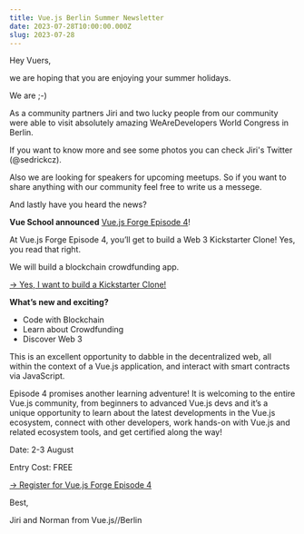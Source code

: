 ```yaml
---
title: Vue.js Berlin Summer Newsletter
date: 2023-07-28T10:00:00.000Z
slug: 2023-07-28
---
```


Hey Vuers,

we are hoping that you are enjoying your summer holidays.

We are ;-)

As a community partners Jiri and two lucky people from our community were able to visit absolutely amazing WeAreDevelopers World Congress in Berlin.

If you want to know more and see some photos you can check Jiri's Twitter (@sedrickcz).

Also we are looking for speakers for upcoming meetups. So if you want to share anything with our community feel free to write us a messege.

And lastly have you heard the news?

**Vue School announced** [Vue.js Forge Episode 4](https://vuejsforge.com/?utm_source=VuejsBerlin&utm_medium=newsletter&utm_campaign=community)!

At Vue.js Forge Episode 4, you&rsquo;ll get to build a Web 3 Kickstarter Clone!
Yes, you read that right.

We will build a blockchain crowdfunding app.


[&rarr; Yes, I want to build a Kickstarter Clone!](https://vuejsforge.com/?utm_source=VuejsBerlin&utm_medium=newsletter&utm_campaign=community)

**What&rsquo;s new and exciting?**

* Code with Blockchain
* Learn about Crowdfunding
* Discover Web 3

This is an excellent opportunity to dabble in the decentralized web, all within the context of a Vue.js application, and interact with smart contracts via JavaScript.

Episode 4 promises another learning adventure! It is welcoming to the entire Vue.js community, from beginners to advanced Vue.js devs and it&rsquo;s a unique opportunity to learn about the latest developments in the Vue.js ecosystem, connect with other developers, work hands-on with Vue.js and related ecosystem tools, and get certified along the way!


Date: 2-3 August

Entry Cost: FREE


[&rarr; Register for Vue.js Forge Episode 4](https://vuejsforge.com/?utm_source=VuejsBerlin&utm_medium=newsletter&utm_campaign=community)


Best,

Jiri and Norman from Vue.js//Berlin
